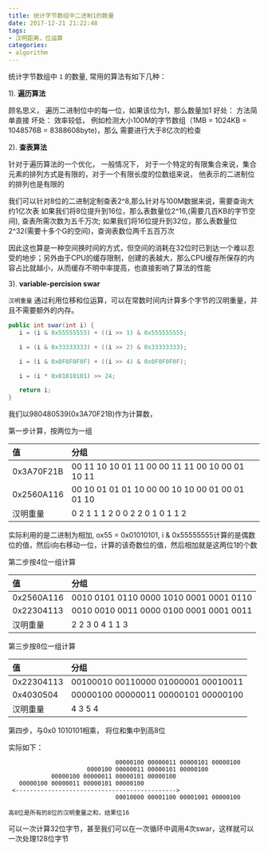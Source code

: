 ```yaml
---
title: 统计字节数组中二进制1的数量
date: 2017-12-21 21:22:48
tags:
- 汉明距离，位运算 
categories:
- algorithm
---
```


统计字节数组中 ``1`` 的数量, 常用的算法有如下几种：

1). **遍历算法**

顾名思义， 遍历二进制位中的每一位，如果该位为1，那么数量加1
好处： 方法简单直接
坏处： 效率较低， 例如检测大小100M的字节数组（1MB = 1024KB = 1048576B = 8388608byte)，那么
需要进行大于8亿次的检查

2). **查表算法**

针对于遍历算法的一个优化， 一般情况下， 对于一个特定的有限集合来说，集合元素的排列方式是有限的，对于一个有限长度的位数组来说， 他表示的二进制位的排列也是有限的

我们可以针对8位的二进制定制查表2^8,那么针对与100M数据来说，需要查询大约1亿次表
如果我们将8位提升到16位，那么表数量位2^16,(需要几百KB的字节空间), 查表所需次数为五千万次;
如果我们将16位提升到32位，那么表数量位2^32(需要十多个G的空间)，查询表数位两千五百万次

因此这也算是一种空间换时间的方式，但空间的消耗在32位时已到达一个难以忍受的地步；另外由于CPU的缓存限制，创建的表越大，那么CPU缓存所保存的内容占比就越小，从而缓存不明中率提高，也直接影响了算法的性能

3). **variable-percision swar**

``汉明重量`` 通过利用位移和位运算，可以在常数时间内计算多个字节的汉明重量，并且不需要额外的内存。

```java
public int swar(int i) {
   i = (i & 0x55555555) + ((i >> 1) & 0x555555555; 

   i = (i & 0x33333333) + ((i >> 2) & 0x33333333);

   i = (i & 0x0F0F0F0F) + ((i >> 4) & 0x0F0F0F0F);

   i = (i * 0x01010101) >> 24;

   return i;
}

```

我们以980480539(0x3A70F21B)作为计算数，

第一步计算，按两位为一组

| 值 | 分组 |
| :-- | :-- |
| 0x3A70F21B | 00 11 10 10 01 11 00 00 11 11 00 10 00 01 10 11 |
| 0x2560A116 | 00 10 01 01 01 10 00 00 10 10 00 01 00 01 01 10 |
| 汉明重量   | 0  2  1  1  1  2  0  0  2  2  0  1  0  1  1  2  | 

实际利用的是二进制为相加, ox55 = 0x01010101, i & 0x55555555计算的是偶数位的值，然后i向右移动一位，计算的该奇数位的值，然后相加就是这两位1的个数

第二步按4位一组计算

| 值 | 分组 |
| :-- | :-- |
| 0x2560A116 | 0010 0101 0110 0000 1010 0001 0001 0110 |
| 0x22304113 | 0010 0010 0011 0000 0100 0001 0001 0011 |
| 汉明重量   | 2    2    3    0    4    1    1    3    | 

第三步按8位一组计算

| 值| 分组 |
| :--| :-- |
| 0x22304113 | 00100010 00110000 01000001 00010011 |
| 0x4030504  | 00000100 00000011 00000101 00000100 |
| 汉明重量   | 4        3        5        4        | 

第四步，与0x0 1010101相乘， 将位和集中到高8位

实际如下：
```
                              00000100 00000011 00000101 00000100
                      0000100 00000011 00000101 00000100
            00000100 00000011 00000101 00000100
   00000100 00000011 00000101 00000100
 <--------------------------------------------->
                              00010000 00001100 00001001 00000100

高8位是所有的8位的汉明重量之和，结果位16
```

可以一次计算32位字节，甚至我们可以在一次循环中调用4次swar，这样就可以一次处理128位字节
